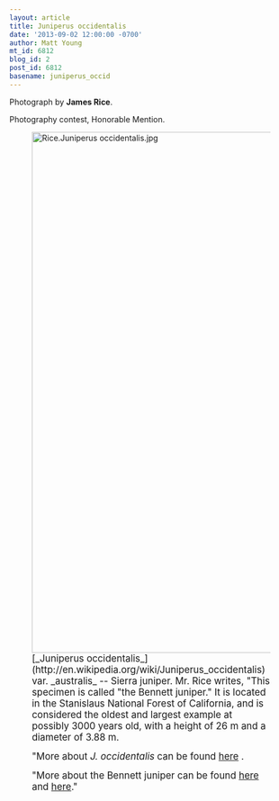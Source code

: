 ```yaml
---
layout: article
title: Juniperus occidentalis
date: '2013-09-02 12:00:00 -0700'
author: Matt Young
mt_id: 6812
blog_id: 2
post_id: 6812
basename: juniperus_occid
---
```

Photograph by **James Rice**.

Photography contest, Honorable Mention.

<figure>
<img src="http://pandasthumb.org/Rice.Juniperus%20occidentalis.jpg" alt="Rice.Juniperus occidentalis.jpg" width="600" height="926" />
<figcaption markdown="span">
<big>[_Juniperus occidentalis_](http://en.wikipedia.org/wiki/Juniperus_occidentalis) var. _australis_ -- Sierra juniper. Mr. Rice writes, "This specimen is called "the Bennett juniper."  It is located in the Stanislaus National Forest of California, and is considered the oldest and largest example at possibly 3000 years old, with a height of 26 m and a diameter of 3.88 m.</big>

<big>"More about _J. occidentalis_ can be found [here](http://www.fs.fed.us/database/feis/plants/tree/junocc/all.html) .</big>

<big>"More about the Bennett juniper can be found [here](http://www.bssf.org/blogs/eric/hiking-nature/the-bennett-juniper/) and [here](http://tchistory.org/TCHISTORY/Wonders_5.htm)."</big>

</figcaption>
</figure>
